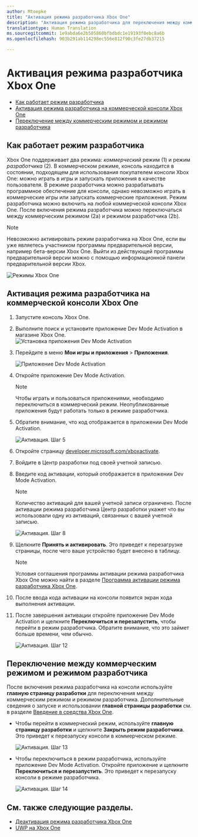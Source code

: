 ```yaml
---
author: Mtoepke
title: "Активация режима разработчика Xbox One"
description: "Активация режима разработчика для переключения между коммерческим режимом и режимом разработчика."
translationtype: Human Translation
ms.sourcegitcommit: 1e9abda6e2b505860bfbdbdc1e19193f0ebc8a6b
ms.openlocfilehash: 903b291ab114298ec556e812f90c3fe27db37215

---
```


# <a name="xbox-one-developer-mode-activation"></a>Активация режима разработчика Xbox One

* [Как работает режим разработчика](#how-developer-mode-works)
* [Активация режима разработчика на коммерческой консоли Xbox One](#activate-developer-mode-on-your-retail-xbox-one-console)  
* [Переключение между коммерческим режимом и режимом разработчика](#switch-between-retail-and-developer-mode)

## <a name="how-developer-mode-works"></a>Как работает режим разработчика
Xbox One поддерживает два режима: *коммерческий* режим (1) и режим *разработчика* (2). В коммерческом режиме, консоль находится в состоянии, подходящем для использования покупателем консоли Xbox One: можно играть в игры и запускать приложения в качестве пользователя. В режиме разработчика можно разрабатывать программное обеспечение для консоли, однако невозможно играть в коммерческие игры или запускать коммерческие приложения.
Режим разработчика можно включить на любой коммерческой консоли Xbox One. После включения режима разработчика можно переключаться между коммерческим режимом (2a) и режимом разработчика (2b).

> [!NOTE]
> Невозможно активировать режим разработчика на Xbox One, если вы уже являетесь участником программы предварительной версии, например бета-версии Xbox One. Выйти из действующей программы предварительной версии можно с помощью информационной панели предварительной версии Xbox. 

![Режимы Xbox One](images/dev-mode-flow.png)

## <a name="activate-developer-mode-on-your-retail-xbox-one-console"></a>Активация режима разработчика на коммерческой консоли Xbox One

1.  Запустите консоль Xbox One.

2.  Выполните поиск и установите приложение Dev Mode Activation в магазине Xbox One.  
    ![Установка приложения Dev Mode Activation](images/activation-store-search.png)

3.  Перейдите в меню **Мои игры и приложения** > **Приложения**.

    ![Приложение Dev Mode Activation](images/activation-step-3.png)
4. Откройте приложение Dev Mode Activation.    
    
    > [!NOTE]
    > Чтобы играть и пользоваться приложениями, необходимо переключиться в коммерческий режим. Неопубликованные приложения будут работать только в режиме разработчика.

5.  Обратите внимание, что код отображается в приложении Dev Mode Activation.  

    ![Активация. Шаг 5](images/activation-step-5.png)  
    
6.  Откройте страницу [developer.microsoft.com/xboxactivate](https://developer.microsoft.com/xboxactivate).
7.  Войдите в Центр разработки под своей учетной записью.  
8.  Введите код активации, который отображается в приложении Dev Mode Activation.   
   
    > [!NOTE]
    > Количество активаций для вашей учетной записи ограничено. После активации режима разработчика Центр разработки укажет что вы использовали одну из активаций, связанных с вашей учетной записью. 
    
    ![Активация. Шаг 8](images/activation-step-8.png)    
    
9.  Щелкните **Принять и активировать**. Это приведет к перезагрузке страницы, после чего ваше устройство будет внесено в таблицу.
    
    > [!NOTE]
    > Условия соглашения программы активации режима разработчика Xbox One можно найти в разделе [Программа активации режима разработчика Xbox One](http://go.microsoft.com/fwlink/p/?LinkId=760399).

10. После ввода кода активации на консоли появится экран хода выполнения активации.  
    
11. После завершения активации откройте приложение Dev Mode Activation и щелкните **Переключиться и перезапустить**, чтобы перейти в режим разработчика. Обратите внимание, что это займет больше времени, чем обычно.  

    ![Активация. Шаг 12](images/activation-step-12.png)   
    

    
## <a name="switch-between-retail-and-developer-mode"></a>Переключение между коммерческим режимом и режимом разработчика
После включения режима разработчика на консоли используйте **главную страницу разработки** для переключения между коммерческим режимом и режимом разработчика. Дополнительные сведения о запуске и использовании **главной страницы разработки** см. в разделе [Введение в средства Xbox One](introduction-to-xbox-tools.md).

* Чтобы перейти в коммерческий режим, используйте **главную страницу разработки** и щелкните **Закрыть режим разработчика**. Это приведет к перезапуску консоли в коммерческом режиме.    

  ![Активация. Шаг 13](images/activation-step-13.png)  
  
* Чтобы переключиться в режим разработчика, используйте приложение Dev Mode Activation. Откройте приложение и щелкните **Переключиться и перезапустить**. Это приведет к перезапуску консоли в режиме разработчика.  

  ![Активация. Шаг 14](images/activation-step-12.png)  

## <a name="see-also"></a>См. также следующие разделы.
- [Деактивация режима разработчика Xbox One](devkit-deactivation.md)
- [UWP на Xbox One](index.md)



<!--HONumber=Dec16_HO1-->


